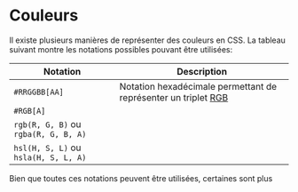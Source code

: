 # Couleurs

Il existe plusieurs manières de représenter des couleurs en CSS. La tableau suivant montre les notations
possibles pouvant être utilisées: 

| Notation                                      | Description         |
|-----------------------------------------------|---------------------|
| ```#RRGGBB[AA]```                             | Notation hexadécimale permettant de représenter un triplet [RGB](https://fr.wikipedia.org/wiki/Rouge_vert_bleu)                  |
| ```#RGB[A]```                                 |                             |
| ```rgb(R, G, B)``` ou ```rgba(R, G, B, A)```  |               |
| ```hsl(H, S, L)``` ou ```hsla(H, S, L, A)```  |                  |

Bien que toutes ces notations peuvent être utilisées, certaines sont plus 

